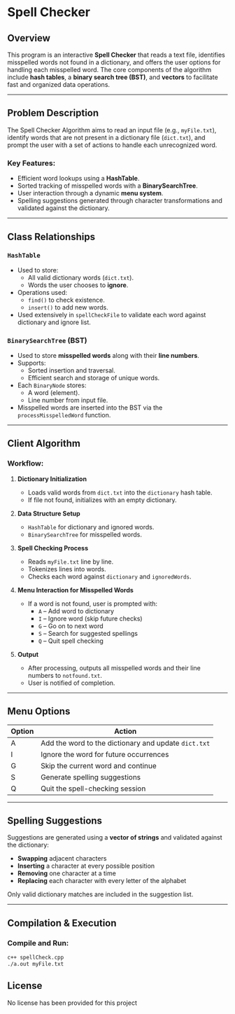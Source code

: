 # Spell Checker

## Overview

This program is an interactive **Spell Checker** that reads a text file, identifies misspelled words not found in a dictionary, and offers the user options for handling each misspelled word. The core components of the algorithm include **hash tables**, a **binary search tree (BST)**, and **vectors** to facilitate fast and organized data operations.

---

## Problem Description

The Spell Checker Algorithm aims to read an input file (e.g., `myFile.txt`), identify words that are not present in a dictionary file (`dict.txt`), and prompt the user with a set of actions to handle each unrecognized word.

### Key Features:
- Efficient word lookups using a **HashTable**.
- Sorted tracking of misspelled words with a **BinarySearchTree**.
- User interaction through a dynamic **menu system**.
- Spelling suggestions generated through character transformations and validated against the dictionary.

---

## Class Relationships

### `HashTable`
- Used to store:
  - All valid dictionary words (`dict.txt`).
  - Words the user chooses to **ignore**.
- Operations used:
  - `find()` to check existence.
  - `insert()` to add new words.
- Used extensively in `spellCheckFile` to validate each word against dictionary and ignore list.

### `BinarySearchTree` (BST)
- Used to store **misspelled words** along with their **line numbers**.
- Supports:
  - Sorted insertion and traversal.
  - Efficient search and storage of unique words.
- Each `BinaryNode` stores:
  - A word (element).
  - Line number from input file.
- Misspelled words are inserted into the BST via the `processMisspelledWord` function.

---

## Client Algorithm

### Workflow:
1. **Dictionary Initialization**
   - Loads valid words from `dict.txt` into the `dictionary` hash table.
   - If file not found, initializes with an empty dictionary.

2. **Data Structure Setup**
   - `HashTable` for dictionary and ignored words.
   - `BinarySearchTree` for misspelled words.

3. **Spell Checking Process**
   - Reads `myFile.txt` line by line.
   - Tokenizes lines into words.
   - Checks each word against `dictionary` and `ignoredWords`.

4. **Menu Interaction for Misspelled Words**
   - If a word is not found, user is prompted with:
     - `A` – Add word to dictionary
     - `I` – Ignore word (skip future checks)
     - `G` – Go on to next word
     - `S` – Search for suggested spellings
     - `Q` – Quit spell checking

5. **Output**
   - After processing, outputs all misspelled words and their line numbers to `notfound.txt`.
   - User is notified of completion.

---

## Menu Options

| Option | Action |
|--------|--------|
| A | Add the word to the dictionary and update `dict.txt` |
| I | Ignore the word for future occurrences |
| G | Skip the current word and continue |
| S | Generate spelling suggestions |
| Q | Quit the spell-checking session |

---

## Spelling Suggestions

Suggestions are generated using a **vector of strings** and validated against the dictionary:

- **Swapping** adjacent characters
- **Inserting** a character at every possible position
- **Removing** one character at a time
- **Replacing** each character with every letter of the alphabet

Only valid dictionary matches are included in the suggestion list.

---

## Compilation & Execution

### Compile and Run:
```bash
c++ spellCheck.cpp
./a.out myFile.txt
```

## License
 No license has been provided for this project
